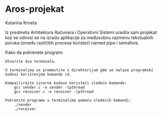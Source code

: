 # Aros-projekat
Katarina Krneta

Iz predmeta Arhitektura Računara i Operativni Sistemi uradila sam projekat koji se odnosi se na izradu aplikacije za međusobnu razmenu tekstualnih poruka između različitih procesa koristeći named pipe i semafore.

Kako da pokrenete program:

    Otvorite dva terminala.

    U terminalima se premestite u direktorijum gde se nalaze programski kodovi korišćenjem komande cd.

    Kompajlirajte izvorne kodove koristeći sledeće komande:
        gcc sender.c -o sender -lpthread
        gcc receiver.c -o receiver -lpthread

    Pokrenite programe u terminalima pomoću sledećih komandi:
        ./sender
        ./receiver
